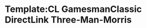 Template:CL GamesmanClassic DirectLink Three-Man-Morris
=======================================================
